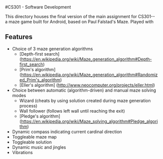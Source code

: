 #CS301 - Software Development

This directory houses the final version of the main assignment for CS301--
a maze game built for Android, based on Paul Falstad's Maze. Played with
## Features
* Choice of 3 maze generation algorithms
  * [Depth-first search] (https://en.wikipedia.org/wiki/Maze_generation_algorithm#Depth-first_search)
  * [Prim's algorithm] (https://en.wikipedia.org/wiki/Maze_generation_algorithm#Randomized_Prim's_algorithm)
  * [Eller's algorithm] (http://www.neocomputer.org/projects/eller.html)
* Choice between automatic (algorithm-driven) and manual maze solving modes
  * Wizard (cheats by using solution created during maze generation process)
  * Wall follower (follows left wall until reaching the exit)
  * [Pledge's algorithm] (https://en.wikipedia.org/wiki/Maze_solving_algorithm#Pledge_algorithm)
* Dynamic compass indicating current cardinal direction
* Toggleable maze map
* Toggleable solution
* Dynamic music and jingles
* Vibrations
